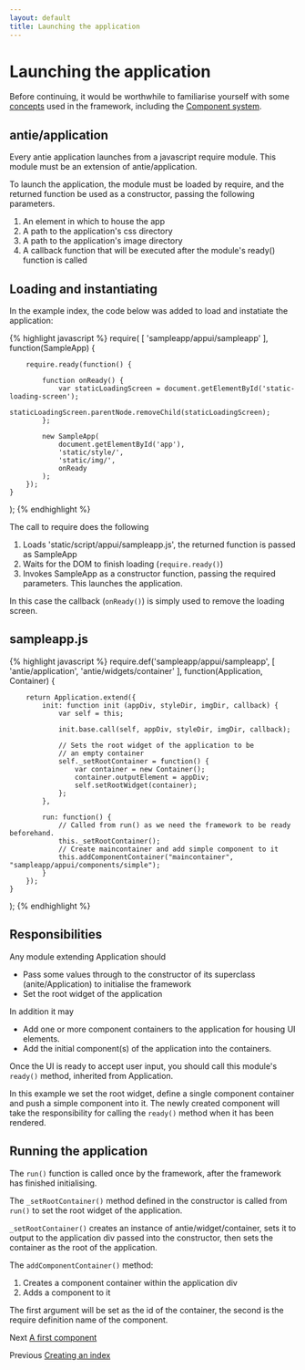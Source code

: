 ```yaml
---
layout: default
title: Launching the application
---
```

[Component system]: {{site.baseurl}}/overview/components.html
[concepts]: {{site.baseurl}}/overview/concepts.html
[A first component]: firstcomponent.html
[Creating an index]: createanindex.html

# Launching the application

Before continuing, it would be worthwhile to familiarise yourself with some [concepts][] used in the framework, including the [Component system][].

## antie/application

Every antie application launches from a javascript require module.
This module must be an extension of antie/application.

To launch the application, the module must be loaded by require, and the returned function be used as a constructor, passing the following parameters.

1. An element in which to house the app
2. A path to the application's css directory
3. A path to the application's image directory
4. A callback function that will be executed after the module's ready() function is called

## Loading and instantiating

In the example index, the code below was added to load and instatiate the application:

{% highlight javascript %}
require(
    [
        'sampleapp/appui/sampleapp'
    ],
    function(SampleApp) {

        require.ready(function() {

            function onReady() {
                var staticLoadingScreen = document.getElementById('static-loading-screen');
                staticLoadingScreen.parentNode.removeChild(staticLoadingScreen);
            };

            new SampleApp(
                document.getElementById('app'),
                'static/style/',
                'static/img/',
                onReady
            );
        });
    }
);
{% endhighlight %}

The call to require does the following
1. Loads 'static/script/appui/sampleapp.js', the returned function is passed as SampleApp
2. Waits for the DOM to finish loading (`require.ready()`)
3. Invokes SampleApp as a constructor function, passing the required parameters. This launches the application.

In this case the callback (`onReady()`) is simply used to remove the loading screen.

## sampleapp.js

{% highlight javascript %}
require.def('sampleapp/appui/sampleapp',
    [
        'antie/application',
        'antie/widgets/container'
    ],
    function(Application, Container) {

        return Application.extend({
            init: function init (appDiv, styleDir, imgDir, callback) {
                var self = this;

                init.base.call(self, appDiv, styleDir, imgDir, callback);

                // Sets the root widget of the application to be
                // an empty container
                self._setRootContainer = function() {
                    var container = new Container();
                    container.outputElement = appDiv;
                    self.setRootWidget(container);
                };
            },

            run: function() {
                // Called from run() as we need the framework to be ready beforehand.
                this._setRootContainer();
                // Create maincontainer and add simple component to it
                this.addComponentContainer("maincontainer", "sampleapp/appui/components/simple");
            }
        });     
    }
);
{% endhighlight %}

## Responsibilities

Any module extending Application should

* Pass some values through to the constructor of its superclass (anite/Application) to initialise the framework
* Set the root widget of the application

In addition it may
* Add one or more component containers to the application for housing UI elements.
* Add the initial component(s) of the application into the containers.

Once the UI is ready to accept user input, you should call this module's `ready()` method, inherited from Application.

In this example we set the root widget, define a single component container and push a simple component into it.
The newly created component will take the responsibility for calling the `ready()` method when it has been rendered.

## Running the application

The `run()` function is called once by the framework, after the framework has finished initialising.

The `_setRootContainer()` method defined in the constructor is called from `run()` to set the root widget of the application.

`_setRootContainer()` creates an instance of antie/widget/container, sets it to output to the application div passed into the constructor, then sets the container as the root of the application.

The `addComponentContainer()` method:
1. Creates a component container within the application div
2. Adds a component to it

The first argument will be set as the id of the container, the second is the require definition name of the component.

Next [A first component][]

Previous [Creating an index][]
